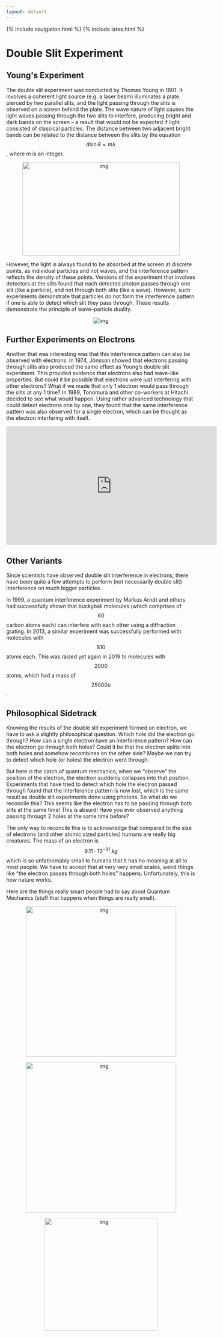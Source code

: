 ```yaml
---
layout: default
---
```


{% include navigation.html %}
{% include latex.html %}

# Double Slit Experiment

## Young's  Experiment

The double slit experiment was conducted by Thomas Young in 1801. It involves a coherent light source (e.g. a laser beam) illuminates a plate pierced by two parallel slits, and the light passing through the slits is observed on a screen behind the plate. The wave nature of light causes the light waves passing through the two slits to interfere, producing bright and dark bands on the screen – a result that would not be expected if light consisted of classical particles. The distance between two adjacent bright bands can be related to the distance between the slits by the equation  $$d\sin\theta= m\lambda$$, where m is an integer.

<p align="center"><img src="https://lh6.googleusercontent.com/X5eJ9GQXf_BNI9Lu3tc_mcSOIMHfOxJQLP997lkdFN7wUsH7U_YP54EUL703dLAz8RBYdiQHvS0-I2zfh9poaSobqq8jlk5lQdF5QOffNbf34NDhqK3HpY4EktvDgSJVIYGU2DrK=s0" alt="img" width="418" height="249"/></p>

However, the light is always found to be absorbed at the screen at discrete points, as individual particles and not waves, and the interference pattern reflects the density of these points. Versions of the experiment that involves detectors at the slits found that each detected photon passes through one slit (like a particle), and not through both slits (like a wave). However, such experiments demonstrate that particles do not form the interference pattern if one is able to detect which slit they pass through. These results demonstrate the principle of wave–particle duality. 

<p align="center"><img src="https://upload.wikimedia.org/wikipedia/commons/thumb/c/c2/Single_slit_and_double_slit2.jpg/350px-Single_slit_and_double_slit2.jpg" alt="img" /></p>

## Further Experiments on Electrons

Another that was interesting was that this interference pattern can also be observed with electrons. In 1974, Jönsson showed that electrons passing through slits also produced the same effect as Young’s double slit experiment. This provided evidence that electrons also had wave-like properties. But could it be possible that electrons were just interfering with other electrons? What if we made that only 1 electron would pass through the slits at any 1 time? In 1989, Tonomura and other co-workers at Hitachi decided to see what would happen. Using rather advanced technology that could detect electrons one by one, they found that the same interference pattern was also observed for a single electron, which can be thought as the electron interfering with itself.

<iframe width="560" height="315"
src="https://www.youtube.com/embed/Xmq_FJd1oUQ" 
frameborder="0" 
allow="accelerometer; autoplay; encrypted-media; gyroscope; picture-in-picture" 
allowfullscreen></iframe>

## Other Variants

Since scientists have observed double slit interference in electrons, there have been quite a few attempts to perform (not necessarily double slit) interference on much bigger particles.

In 1999, a quantum interference experiment by Markus Arndt and others had successfully shown that buckyball molecules (which comprises of $$60$$ carbon atoms each) can interfere with each other using a diffraction grating. In 2013, a similar experiment was successfully performed with molecules with $$810$$ atoms each. This was raised yet again in 2019 to molecules with $$2000$$ atoms, which had a mass of $$25000u$$.

## Philosophical Sidetrack

Knowing the results of the double slit experiment formed on electron, we have to ask a slightly philosophical question. Which hole did the electron go through? How can a single electron have an interference pattern? How can the electron go through both holes? Could it be that the electron splits into both holes and somehow recombines on the other side? Maybe we can try to detect which hole (or holes) the electron went through.

But here is the catch of quantum mechanics, when we “observe” the position of the electron, the electron suddenly collapses into that position. Experiments that have tried to detect which hole the electron passed through found that the interference pattern is now lost, which is the same result as double slit experiments done using photons. So what do we reconcile this? This seems like the electron has to be passing through both slits at the same time! This is absurd! Have you ever observed anything passing through 2 holes at the same time before?

The only way to reconcile this is to acknowledge that compared to the size of electrons (and other atomic sized particles) humans are really big creatures. The mass of an electron is $$9.11 \cdot 10^{-31}~kg$$ which is so unfathomably small to humans that it has no meaning at all to most people. We have to accept that at very very small scales, weird things like “the electron passes through both holes” happens. Unfortunately, this is how nature works.

Here are the things really smart people had to say about Quantum Mechanics (stuff that happens when things are really small).

<p align="center"><img src="https://lh6.googleusercontent.com/FNjMaBeoHVs06YC2dCqRzbPLTFxYKvFosDbZpp7Adytk7A7ESIrGsnCLJqrdZoaCvUIXR_LjUhQa4-155Qjs9WZye_EqgGxrcsGKrYX9RvcnEy8M2ubfBvqE-u-34n0rcMHwDsp_=s0" alt="img" width="400"/></p>

<p align="center"><img src="https://lh5.googleusercontent.com/N_bDp0Le2jp7G20fzTQxynM-LNyo3RPxVg23zhYoonRrM2FZxDwjAGqI_47KdkkaLOC7DHnV4M-R3CwMO0r-gyR6zzn2j8NKgTTQscywoHOY5JdiKKHd6MzV99WP9uFOzijDcgTk=s0" alt="img" width="400"/></p>

<p align="center"><img src="https://lh6.googleusercontent.com/6Pp_7BNi5qwrXzLKuinzEk4Uj9UmgcMVL5z7u353ou9AvkW5jooIHG7BAJTxYX1Xyt06Pi-D9l6ZOnskDvLH5pI8JZKAOh_tGeRZ9k2i8onxS2EFjkKGFPW3mG6rMvUWASY2Mchy=s0" alt="img" width="300" /></p>

